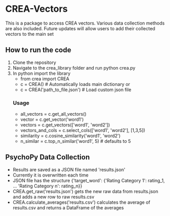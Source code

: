 # CREA-Vectors

This is a package to access CREA vectors. Various data collection methods are also included.
Future updates will allow users to add their collected vectors to the main set

## How to run the code
1. Clone the repository
2. Navigate to the crea_library folder and run python crea.py
3. In python import the library
   - from crea import CREA
   - c = CREA() # Automatically loads main dictionary or
   - c = CREA('path_to_file.json') # Load custom json file
   ### Usage
   - all_vectors = c.get_all_vectors()
   - vector = c.get_vector('word1')
   - vectors = c.get_vectors(['word1', 'word2'])
   - vectors_and_cols = c.select_cols(['word1', 'word2'], [1,3,5])
   - similarity = c.cosine_similarity('word1', 'word2')
   - n_similar = c.top_n_similar('word1', 5) # defaults to 5

   
## PsychoPy Data Collection
- Results are saved as a JSON file named 'results.json'
- Currently it is overwritten each time
- JSON file has the structure {'target_word': {'Rating Category 1': rating_1, ... 'Rating Category n': rating_n}}
- CREA.get_raw('results.json') gets the new raw data from results.json and adds a new row to raw results.csv
- CREA.calculate_averages('results.csv') calculates the average of results.csv and returns a DataFrame of the averages


